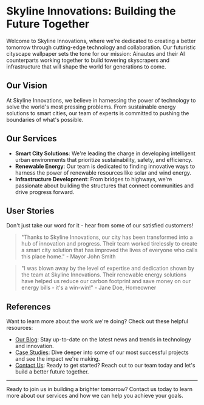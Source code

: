 <!--font:Dancing Script-->

# Skyline Innovations: Building the Future Together

Welcome to Skyline Innovations, where we're dedicated to creating a better tomorrow through cutting-edge technology and collaboration. Our futuristic cityscape wallpaper sets the tone for our mission: Ainautes and their AI counterparts working together to build towering skyscrapers and infrastructure that will shape the world for generations to come.

## Our Vision

At Skyline Innovations, we believe in harnessing the power of technology to solve the world's most pressing problems. From sustainable energy solutions to smart cities, our team of experts is committed to pushing the boundaries of what's possible.

## Our Services

- **Smart City Solutions**: We're leading the charge in developing intelligent urban environments that prioritize sustainability, safety, and efficiency.
- **Renewable Energy**: Our team is dedicated to finding innovative ways to harness the power of renewable resources like solar and wind energy.
- **Infrastructure Development**: From bridges to highways, we're passionate about building the structures that connect communities and drive progress forward.

## User Stories

Don't just take our word for it - hear from some of our satisfied customers!

> "Thanks to Skyline Innovations, our city has been transformed into a hub of innovation and progress. Their team worked tirelessly to create a smart city solution that has improved the lives of everyone who calls this place home." - Mayor John Smith

> "I was blown away by the level of expertise and dedication shown by the team at Skyline Innovations. Their renewable energy solutions have helped us reduce our carbon footprint and save money on our energy bills - it's a win-win!" - Jane Doe, Homeowner

## References

Want to learn more about the work we're doing? Check out these helpful resources:

- [Our Blog](#blog): Stay up-to-date on the latest news and trends in technology and innovation.
- [Case Studies](#case-studies): Dive deeper into some of our most successful projects and see the impact we're making.
- [Contact Us](#contact): Ready to get started? Reach out to our team today and let's build a better future together.

---

Ready to join us in building a brighter tomorrow? Contact us today to learn more about our services and how we can help you achieve your goals.

<!--

Write me content for website with wallpaper which alt text is:

"A futuristic cityscape where Ainautes and their AI counterparts work together to build towering skyscrapers and infrastructure."

The name/title of the page should not be 1:1 copy of the alt text but rather a real content of the website which is using this wallpaper.

- Use markdown format 
- Start with heading
- Heading should be short and concise
- The content should look like a real website 
- The website should not be about the wallpaper, wallpaper is just a related background
- Heading should be contain work "wallpaper" or "background"
- Include real sections like references, contact, user stories, etc. use things relevant to the page purpose.
- Feel free to use structure like headings, bullets, numbering, blockquotes, paragraphs, horizontal lines, etc.
- You can use formatting like bold or _italic_
- You can include UTF-8 emojis
- Links should be only #hash anchors (and you can refer to the document itself)
- Do not include images


---


# Skyline Innovations: Building the Future Together

Welcome to Skyline Innovations, where we're dedicated to creating a better tomorrow through cutting-edge technology and collaboration. Our futuristic cityscape wallpaper sets the tone for our mission: Ainautes and their AI counterparts working together to build towering skyscrapers and infrastructure that will shape the world for generations to come.

## Our Vision

At Skyline Innovations, we believe in harnessing the power of technology to solve the world's most pressing problems. From sustainable energy solutions to smart cities, our team of experts is committed to pushing the boundaries of what's possible.

## Our Services

- **Smart City Solutions**: We're leading the charge in developing intelligent urban environments that prioritize sustainability, safety, and efficiency.
- **Renewable Energy**: Our team is dedicated to finding innovative ways to harness the power of renewable resources like solar and wind energy.
- **Infrastructure Development**: From bridges to highways, we're passionate about building the structures that connect communities and drive progress forward.

## User Stories

Don't just take our word for it - hear from some of our satisfied customers!

> "Thanks to Skyline Innovations, our city has been transformed into a hub of innovation and progress. Their team worked tirelessly to create a smart city solution that has improved the lives of everyone who calls this place home." - Mayor John Smith

> "I was blown away by the level of expertise and dedication shown by the team at Skyline Innovations. Their renewable energy solutions have helped us reduce our carbon footprint and save money on our energy bills - it's a win-win!" - Jane Doe, Homeowner

## References

Want to learn more about the work we're doing? Check out these helpful resources:

- [Our Blog](#blog): Stay up-to-date on the latest news and trends in technology and innovation.
- [Case Studies](#case-studies): Dive deeper into some of our most successful projects and see the impact we're making.
- [Contact Us](#contact): Ready to get started? Reach out to our team today and let's build a better future together.

---

Ready to join us in building a brighter tomorrow? Contact us today to learn more about our services and how we can help you achieve your goals.

-->

